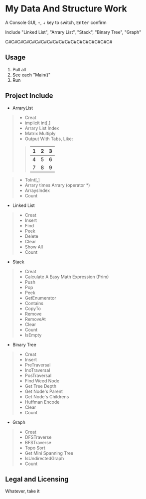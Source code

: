 # My Data And Structure Work
A Console GUI, <kbd>↑</kbd>, <kbd>↓</kbd> key to switch, <kbd>Enter</kbd> confirm

Include "Linked List", "Arrary List", "Stack", "Binary Tree", "Graph"

C#C#C#C#C#C#C#C#C#C#C#C#C#C#C#C#C#C#
 
## Usage
1. Pull all
2. See each "Main()"
3. Run
 
## Project Include

- ArraryList
>- Creat
>- implicit int[,]
>- Arrary List Index
>- Matrix Multiply
>- Output With Tabs, Like:
> > |1|2|3|
> > |-|-|-|
> > |4|5|6| 
> > |7|8|9|

>- ToInt[,]
>- Arrary times Arrary (operator *)
>- ArraysIndex
>- Count

- Linked List
>- Creat
>- Insert
>- Find
>- Peek
>- Delete
>- Clear
>- Show All
>- Count

- Stack
>- Creat
>- Calculate A Easy Math Expression (Prim)
>- Push
>- Pop
>- Peek
>- GetEnumerator
>- Contains
>- CopyTo
>- Remove
>- RemoveAt
>- Clear
>- Count
>- IsEmpty

- Binary Tree
>- Creat
>- Insert
>- PreTraversal
>- InoTraversal
>- PosTraversal
>- Find Weed Node
>- Get Tree Depth
>- Get Node's Parent
>- Get Node's Childrens
>- Huffman Encode
>- Clear
>- Count

- Graph
>- Creat
>- DFSTraverse
>- BFSTraverse
>- Topo Sort
>- Get Mini Spanning Tree
>- IsUndirectedGraph
>- Count

## Legal and Licensing
Whatever, take it

